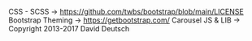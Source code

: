 CSS - SCSS -> https://github.com/twbs/bootstrap/blob/main/LICENSE
Bootstrap Theming -> https://getbootstrap.com/
Carousel JS & LIB -> Copyright 2013-2017 David Deutsch
